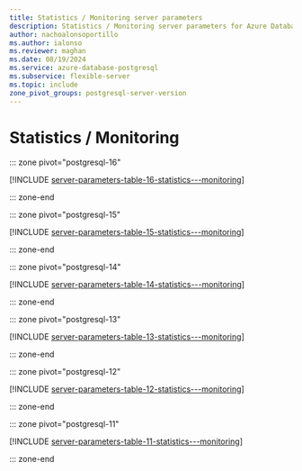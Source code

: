 ```yaml
---
title: Statistics / Monitoring server parameters
description: Statistics / Monitoring server parameters for Azure Database for PostgreSQL - Flexible Server.
author: nachoalonsoportillo
ms.author: ialonso
ms.reviewer: maghan
ms.date: 08/19/2024
ms.service: azure-database-postgresql
ms.subservice: flexible-server
ms.topic: include
zone_pivot_groups: postgresql-server-version
---
```

# Statistics / Monitoring


::: zone pivot="postgresql-16"

[!INCLUDE [server-parameters-table-16-statistics---monitoring](./includes/server-parameters-table-16-statistics---monitoring.md)]

::: zone-end


::: zone pivot="postgresql-15"

[!INCLUDE [server-parameters-table-15-statistics---monitoring](./includes/server-parameters-table-15-statistics---monitoring.md)]

::: zone-end


::: zone pivot="postgresql-14"

[!INCLUDE [server-parameters-table-14-statistics---monitoring](./includes/server-parameters-table-14-statistics---monitoring.md)]

::: zone-end


::: zone pivot="postgresql-13"

[!INCLUDE [server-parameters-table-13-statistics---monitoring](./includes/server-parameters-table-13-statistics---monitoring.md)]

::: zone-end


::: zone pivot="postgresql-12"

[!INCLUDE [server-parameters-table-12-statistics---monitoring](./includes/server-parameters-table-12-statistics---monitoring.md)]

::: zone-end


::: zone pivot="postgresql-11"

[!INCLUDE [server-parameters-table-11-statistics---monitoring](./includes/server-parameters-table-11-statistics---monitoring.md)]

::: zone-end


